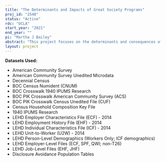 ```yaml
---
title: "The Determinants and Impacts of Great Society Programs"
proj_id: "2548"
status: "Active"
rdc: "UCLA"
start_year: "2021"
end_year: ""
pi: "Martha J Bailey"
abstract: "This project focuses on the determinants and consequences of Great Society era programs, which were both local in nature and interacted with local economic, social, and demographic conditions. This project requests the use of Protected Information Keys (PIKs) to link the NUMIDENT and LEHD files to the 1940 and 2000 Decennial Censuses and 1996-2024 American Community Surveys. This PIK-linkage allows us to study both how public policies originating in the Great Society era respond to economic conditions and disparities as well as how these disparities and policies have affected long-term population outcomes and population dynamics."
layout: project
---
```


**Datasets Used:**

  - American Community Survey 
  - American Community Survey Unedited Microdata 
  - Decennial Census 
  - BOC Census Numident (CNUM) 
  - BOC Crosswalk 1940 IPUMS Research 
  - BOC PIK Crosswalk American Community Survey (ACS) 
  - BOC PIK Crosswalk Census Unedited File (CUF) 
  - Census Household Composition Key File 
  - 1940 IPUMS Research 
  - LEHD Employer Characteristics File (ECF) - 2014 
  - LEHD Employment History File (EHF) - 2014 
  - LEHD Individual Characteristics File (ICF) - 2014 
  - LEHD Unit-to-Worker (U2W) - 2014 
  - LEHD Person-Level Demographics (Workers Only; ICF demographics) 
  - LEHD Employer-Level Files (ECF, SPF, QWI; non-T26) 
  - LEHD Job-Level Files (EHF, JHF) 
  - Disclosure Avoidance Population Tables 

